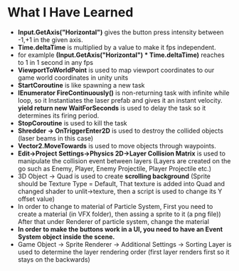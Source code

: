 # What I Have Learned

- **Input.GetAxis("Horizontal")** gives the button press intensity between -1,+1 in the given axis.
- **Time.deltaTime** is multiplied by a value to make it fps independent.
- for examlple **(Input.GetAxis("Horizontal") * Time.deltaTime)** reaches to 1 in 1 second in any fps
- **ViewportToWorldPoint** is used to map viewport coordinates to our game world coordinates in unity units
- **StartCoroutine** is like spawning a new task
- **IEnumerator FireContinuously()** is non-returning task with infinite while loop, so it Instantiates the laser prefab and gives it an instant velocity. **yield return new WaitForSeconds** is used to delay the task so it determines its firing period.
- **StopCoroutine** is used to kill the task
- **Shredder → OnTriggerEnter2D** is used to destroy the collided objects (laser beams in this case)
- **Vector2.MoveTowards** is used to move objects through waypoints.
- **Edit→Project Settings→Physics 2D→Layer Collision Matrix** is used to manipulate the collision event between layers (Layers are created on the go such as Enemy, Player, Enemy Projectile, Player Projectile etc.)
- 3D Object → Quad is used to create **scrolling background** (Sprite should be Texture Type = Default, That texture is added into Quad and changed shader to unlit→texture, then a script is used to change its Y offset value)
- In order to change to material of Particle System, First you need to create a material (in VFX folder), then assing a sprite to it (a png file)) After that under Renderer of particle system, change the material
- **In order to make the buttons work in a UI, you need to have an Event System object inside the scene.**
- Game Object → Sprite Renderer → Additional Settings → Sorting Layer is used to determine the layer rendering order (first layer renders first so it stays on the backwards)